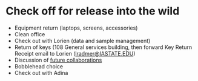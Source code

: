 # Check off for release into the wild

- Equipment return (laptops, screens, accessories)
- Clean office
- Check out with  Lorien (data and sample management)
- Return of keys (108 General services building, then forward Key Return Receipt email to  Lorien (lradmer@IASTATE.EDU)
- Discussion of [future collaborations](https://github.com/germs-lab/SOPs/blob/master/release/future_collabs.md)
- Bobblehead choice
- Check out with Adina
